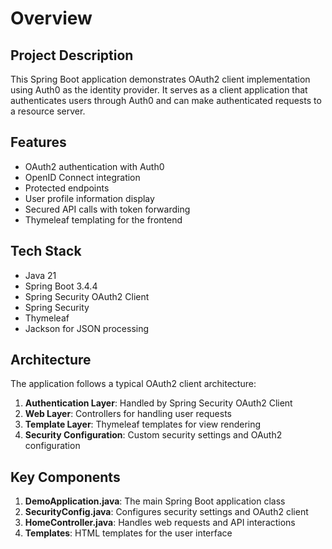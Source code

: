 # Overview

## Project Description

This Spring Boot application demonstrates OAuth2 client implementation using Auth0 as the identity provider. It serves as a client application that authenticates users through Auth0 and can make authenticated requests to a resource server.

## Features

- OAuth2 authentication with Auth0
- OpenID Connect integration
- Protected endpoints
- User profile information display
- Secured API calls with token forwarding
- Thymeleaf templating for the frontend

## Tech Stack

- Java 21
- Spring Boot 3.4.4
- Spring Security OAuth2 Client
- Spring Security
- Thymeleaf
- Jackson for JSON processing

## Architecture

The application follows a typical OAuth2 client architecture:

1. **Authentication Layer**: Handled by Spring Security OAuth2 Client
2. **Web Layer**: Controllers for handling user requests
3. **Template Layer**: Thymeleaf templates for view rendering
4. **Security Configuration**: Custom security settings and OAuth2 configuration

## Key Components

1. **DemoApplication.java**: The main Spring Boot application class
2. **SecurityConfig.java**: Configures security settings and OAuth2 client
3. **HomeController.java**: Handles web requests and API interactions
4. **Templates**: HTML templates for the user interface
